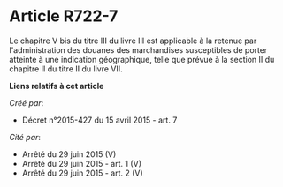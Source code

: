 # Article R722-7

Le chapitre V bis du titre III du livre III est applicable à la retenue par l'administration des douanes des marchandises
susceptibles de porter atteinte à une indication géographique, telle que prévue à la section II du chapitre II du titre II du
livre VII.

**Liens relatifs à cet article**

_Créé par_:

  - Décret n°2015-427 du 15 avril 2015 - art. 7

_Cité par_:

  - Arrêté du 29 juin 2015 (V)
  - Arrêté du 29 juin 2015 - art. 1 (V)
  - Arrêté du 29 juin 2015 - art. 2 (V)
